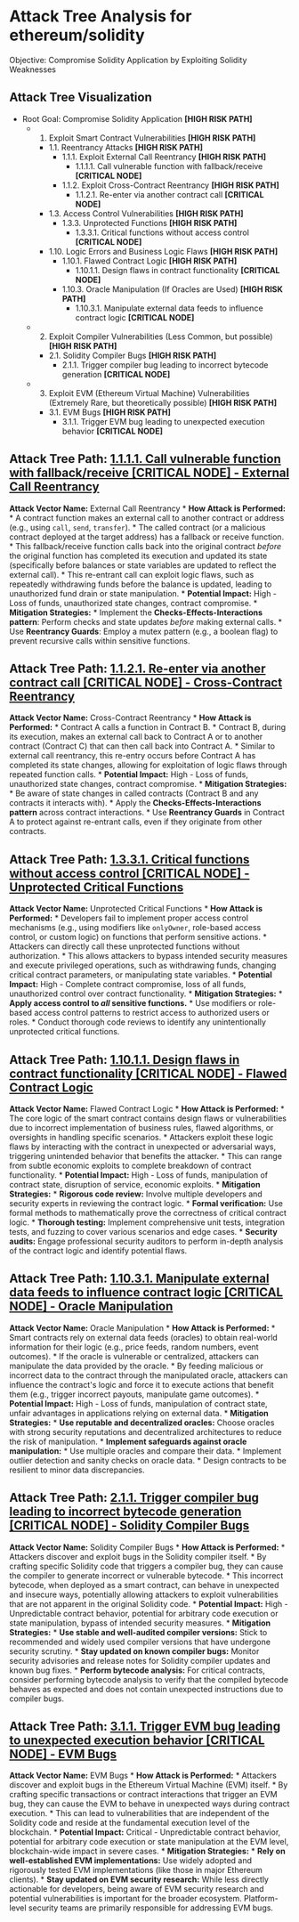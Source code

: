 # Attack Tree Analysis for ethereum/solidity

Objective: Compromise Solidity Application by Exploiting Solidity Weaknesses

## Attack Tree Visualization

* Root Goal: Compromise Solidity Application **[HIGH RISK PATH]**
    * 1. Exploit Smart Contract Vulnerabilities **[HIGH RISK PATH]**
        * 1.1. Reentrancy Attacks **[HIGH RISK PATH]**
            * 1.1.1. Exploit External Call Reentrancy **[HIGH RISK PATH]**
                * 1.1.1.1. Call vulnerable function with fallback/receive **[CRITICAL NODE]**
            * 1.1.2. Exploit Cross-Contract Reentrancy **[HIGH RISK PATH]**
                * 1.1.2.1. Re-enter via another contract call **[CRITICAL NODE]**
        * 1.3. Access Control Vulnerabilities **[HIGH RISK PATH]**
            * 1.3.3. Unprotected Functions **[HIGH RISK PATH]**
                * 1.3.3.1. Critical functions without access control **[CRITICAL NODE]**
        * 1.10. Logic Errors and Business Logic Flaws **[HIGH RISK PATH]**
            * 1.10.1. Flawed Contract Logic **[HIGH RISK PATH]**
                * 1.10.1.1. Design flaws in contract functionality **[CRITICAL NODE]**
            * 1.10.3. Oracle Manipulation (If Oracles are Used) **[HIGH RISK PATH]**
                * 1.10.3.1. Manipulate external data feeds to influence contract logic **[CRITICAL NODE]**
    * 2. Exploit Compiler Vulnerabilities (Less Common, but possible) **[HIGH RISK PATH]**
        * 2.1. Solidity Compiler Bugs **[HIGH RISK PATH]**
            * 2.1.1. Trigger compiler bug leading to incorrect bytecode generation **[CRITICAL NODE]**
    * 3. Exploit EVM (Ethereum Virtual Machine) Vulnerabilities (Extremely Rare, but theoretically possible) **[HIGH RISK PATH]**
        * 3.1. EVM Bugs **[HIGH RISK PATH]**
            * 3.1.1. Trigger EVM bug leading to unexpected execution behavior **[CRITICAL NODE]**

## Attack Tree Path: [1.1.1.1. Call vulnerable function with fallback/receive [CRITICAL NODE] - External Call Reentrancy](./attack_tree_paths/1_1_1_1__call_vulnerable_function_with_fallbackreceive__critical_node__-_external_call_reentrancy.md)

**Attack Vector Name:** External Call Reentrancy
    * **How Attack is Performed:**
        * A contract function makes an external call to another contract or address (e.g., using `call`, `send`, `transfer`).
        * The called contract (or a malicious contract deployed at the target address) has a fallback or receive function.
        * This fallback/receive function calls back into the original contract *before* the original function has completed its execution and updated its state (specifically before balances or state variables are updated to reflect the external call).
        * This re-entrant call can exploit logic flaws, such as repeatedly withdrawing funds before the balance is updated, leading to unauthorized fund drain or state manipulation.
    * **Potential Impact:** High - Loss of funds, unauthorized state changes, contract compromise.
    * **Mitigation Strategies:**
        * Implement the **Checks-Effects-Interactions pattern**: Perform checks and state updates *before* making external calls.
        * Use **Reentrancy Guards**: Employ a mutex pattern (e.g., a boolean flag) to prevent recursive calls within sensitive functions.

## Attack Tree Path: [1.1.2.1. Re-enter via another contract call [CRITICAL NODE] - Cross-Contract Reentrancy](./attack_tree_paths/1_1_2_1__re-enter_via_another_contract_call__critical_node__-_cross-contract_reentrancy.md)

**Attack Vector Name:** Cross-Contract Reentrancy
    * **How Attack is Performed:**
        * Contract A calls a function in Contract B.
        * Contract B, during its execution, makes an external call back to Contract A or to another contract (Contract C) that can then call back into Contract A.
        * Similar to external call reentrancy, this re-entry occurs before Contract A has completed its state changes, allowing for exploitation of logic flaws through repeated function calls.
    * **Potential Impact:** High - Loss of funds, unauthorized state changes, contract compromise.
    * **Mitigation Strategies:**
        * Be aware of state changes in called contracts (Contract B and any contracts it interacts with).
        * Apply the **Checks-Effects-Interactions pattern** across contract interactions.
        * Use **Reentrancy Guards** in Contract A to protect against re-entrant calls, even if they originate from other contracts.

## Attack Tree Path: [1.3.3.1. Critical functions without access control [CRITICAL NODE] - Unprotected Critical Functions](./attack_tree_paths/1_3_3_1__critical_functions_without_access_control__critical_node__-_unprotected_critical_functions.md)

**Attack Vector Name:** Unprotected Critical Functions
    * **How Attack is Performed:**
        * Developers fail to implement proper access control mechanisms (e.g., using modifiers like `onlyOwner`, role-based access control, or custom logic) on functions that perform sensitive actions.
        * Attackers can directly call these unprotected functions without authorization.
        * This allows attackers to bypass intended security measures and execute privileged operations, such as withdrawing funds, changing critical contract parameters, or manipulating state variables.
    * **Potential Impact:** High - Complete contract compromise, loss of all funds, unauthorized control over contract functionality.
    * **Mitigation Strategies:**
        * **Apply access control to *all* sensitive functions.**
        * Use modifiers or role-based access control patterns to restrict access to authorized users or roles.
        * Conduct thorough code reviews to identify any unintentionally unprotected critical functions.

## Attack Tree Path: [1.10.1.1. Design flaws in contract functionality [CRITICAL NODE] - Flawed Contract Logic](./attack_tree_paths/1_10_1_1__design_flaws_in_contract_functionality__critical_node__-_flawed_contract_logic.md)

**Attack Vector Name:** Flawed Contract Logic
    * **How Attack is Performed:**
        * The core logic of the smart contract contains design flaws or vulnerabilities due to incorrect implementation of business rules, flawed algorithms, or oversights in handling specific scenarios.
        * Attackers exploit these logic flaws by interacting with the contract in unexpected or adversarial ways, triggering unintended behavior that benefits the attacker.
        * This can range from subtle economic exploits to complete breakdown of contract functionality.
    * **Potential Impact:** High - Loss of funds, manipulation of contract state, disruption of service, economic exploits.
    * **Mitigation Strategies:**
        * **Rigorous code review:** Involve multiple developers and security experts in reviewing the contract logic.
        * **Formal verification:** Use formal methods to mathematically prove the correctness of critical contract logic.
        * **Thorough testing:** Implement comprehensive unit tests, integration tests, and fuzzing to cover various scenarios and edge cases.
        * **Security audits:** Engage professional security auditors to perform in-depth analysis of the contract logic and identify potential flaws.

## Attack Tree Path: [1.10.3.1. Manipulate external data feeds to influence contract logic [CRITICAL NODE] - Oracle Manipulation](./attack_tree_paths/1_10_3_1__manipulate_external_data_feeds_to_influence_contract_logic__critical_node__-_oracle_manipu_d8a67329.md)

**Attack Vector Name:** Oracle Manipulation
    * **How Attack is Performed:**
        * Smart contracts rely on external data feeds (oracles) to obtain real-world information for their logic (e.g., price feeds, random numbers, event outcomes).
        * If the oracle is vulnerable or centralized, attackers can manipulate the data provided by the oracle.
        * By feeding malicious or incorrect data to the contract through the manipulated oracle, attackers can influence the contract's logic and force it to execute actions that benefit them (e.g., trigger incorrect payouts, manipulate game outcomes).
    * **Potential Impact:** High - Loss of funds, manipulation of contract state, unfair advantages in applications relying on external data.
    * **Mitigation Strategies:**
        * **Use reputable and decentralized oracles:** Choose oracles with strong security reputations and decentralized architectures to reduce the risk of manipulation.
        * **Implement safeguards against oracle manipulation:**
            * Use multiple oracles and compare their data.
            * Implement outlier detection and sanity checks on oracle data.
            * Design contracts to be resilient to minor data discrepancies.

## Attack Tree Path: [2.1.1. Trigger compiler bug leading to incorrect bytecode generation [CRITICAL NODE] - Solidity Compiler Bugs](./attack_tree_paths/2_1_1__trigger_compiler_bug_leading_to_incorrect_bytecode_generation__critical_node__-_solidity_comp_03379b05.md)

**Attack Vector Name:** Solidity Compiler Bugs
    * **How Attack is Performed:**
        * Attackers discover and exploit bugs in the Solidity compiler itself.
        * By crafting specific Solidity code that triggers a compiler bug, they can cause the compiler to generate incorrect or vulnerable bytecode.
        * This incorrect bytecode, when deployed as a smart contract, can behave in unexpected and insecure ways, potentially allowing attackers to exploit vulnerabilities that are not apparent in the original Solidity code.
    * **Potential Impact:** High -  Unpredictable contract behavior, potential for arbitrary code execution or state manipulation, bypass of intended security measures.
    * **Mitigation Strategies:**
        * **Use stable and well-audited compiler versions:** Stick to recommended and widely used compiler versions that have undergone security scrutiny.
        * **Stay updated on known compiler bugs:** Monitor security advisories and release notes for Solidity compiler updates and known bug fixes.
        * **Perform bytecode analysis:** For critical contracts, consider performing bytecode analysis to verify that the compiled bytecode behaves as expected and does not contain unexpected instructions due to compiler bugs.

## Attack Tree Path: [3.1.1. Trigger EVM bug leading to unexpected execution behavior [CRITICAL NODE] - EVM Bugs](./attack_tree_paths/3_1_1__trigger_evm_bug_leading_to_unexpected_execution_behavior__critical_node__-_evm_bugs.md)

**Attack Vector Name:** EVM Bugs
    * **How Attack is Performed:**
        * Attackers discover and exploit bugs in the Ethereum Virtual Machine (EVM) itself.
        * By crafting specific transactions or contract interactions that trigger an EVM bug, they can cause the EVM to behave in unexpected ways during contract execution.
        * This can lead to vulnerabilities that are independent of the Solidity code and reside at the fundamental execution level of the blockchain.
    * **Potential Impact:** Critical - Unpredictable contract behavior, potential for arbitrary code execution or state manipulation at the EVM level, blockchain-wide impact in severe cases.
    * **Mitigation Strategies:**
        * **Rely on well-established EVM implementations:** Use widely adopted and rigorously tested EVM implementations (like those in major Ethereum clients).
        * **Stay updated on EVM security research:** While less directly actionable for developers, being aware of EVM security research and potential vulnerabilities is important for the broader ecosystem. Platform-level security teams are primarily responsible for addressing EVM bugs.

